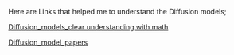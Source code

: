 Here are Links that helped me to understand the Diffusion models;

[Diffusion_models_clear understanding with math](https://www.youtube.com/watch?v=HoKDTa5jHvg)

[Diffusion_model_papers](https://github.com/CroitoruAlin/Diffusion-Models-in-Vision-A-Survey#2)
